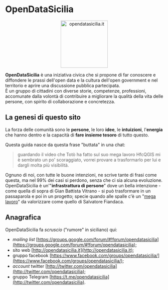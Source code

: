  	
# OpenDataSicilia

<p align="center"> <a href="http://opendatasicilia.it/" target="_blank"><img src="http://wp.ondata.it/sicilia/wp-content/uploads/sites/2/2018/07/opendatasicilia.png" width="150" class="immagonobox"   title="opendatasicilia.it"></a>
</p>

**OpenDataSicilia** è una iniziativa civica che si propone di far conoscere e diffondere le prassi dell'open data e la cultura dell'open government e nel territorio e aprire una discussione pubblica partecipata.<br>
È un gruppo di cittadini con diverse storie, competenze, professioni, accomunate dalla volontà di contribuire a migliorare la qualità della vita delle persone, con spirito di collaborazione e concretezza.

## La genesi di questo sito

La forza delle comunità sono le **persone**, le loro **idee**, le **intuizioni**, l'**energia** che hanno dentro e la capacità di **fare insieme tesoro** di tutto questo.

Questa guida nasce da questa frase "buttata" in una chat:

> guardando il video che Totò ha fatto sul suo mega lavoro HfcQGIS mi è sembrato un po' scoraggiato, vorrei provare a trasformarlo per lui e dargli molta più visibilità.

Ognuno di noi, con tutte le buone intenzioni, ne scrive tante di frasi come questa, ma nel 99% dei casi si perdono, senza che ci sia alcuna evoluzione.<br>OpenDataSicilia è un'"**infrastrattura di persone**" dove un bella intenzione - come quella di sopra di Gian Battista Vitrano - si può trasformare in un passaparola e poi in un progetto; specie quando alle spalle c'è un "[mega lavoro](https://github.com/pigreco/HfcQGIS)" da valorizzare come quello di Salvatore Fiandaca.

## Anagrafica

OpenDataSicilia fa _scruscio_ ("rumore" in siciliano) qui:

- _mailing list_ [https://groups.google.com/forum/#!forum/opendatasicilia](https://groups.google.com/forum/#!forum/opendatasicilia);
- sito web [http://opendatasicilia.it](http://opendatasicilia.it);
- gruppo facebook [https://www.facebook.com/groups/opendatasicilia/](https://www.facebook.com/groups/opendatasicilia/);
- _account_ twitter [http://twitter.com/opendatasicilia](http://twitter.com/opendatasicilia);
- gruppo Telegram [https://t.me/opendatasicilia](http://twitter.com/opendatasicilia).
